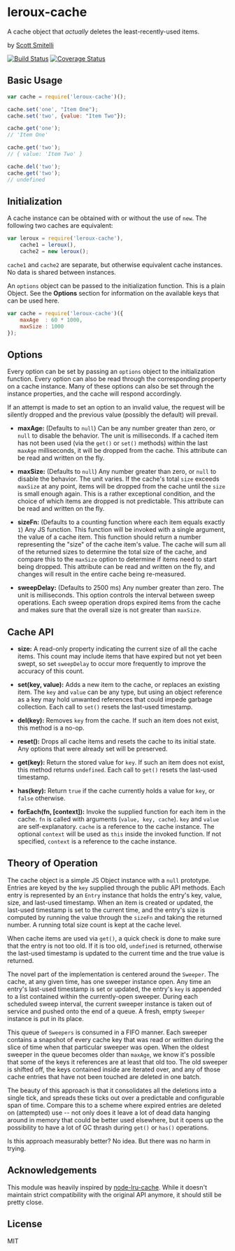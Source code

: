 # leroux-cache

A cache object that *actually* deletes the least-recently-used items.

by [Scott Smitelli](mailto:scott@smitelli.com)

[![Build Status](https://travis-ci.org/smitelli/leroux-cache.svg?branch=master)](https://travis-ci.org/smitelli/leroux-cache) [![Coverage Status](https://coveralls.io/repos/smitelli/leroux-cache/badge.svg?branch=master)](https://coveralls.io/r/smitelli/leroux-cache?branch=master)

## Basic Usage

```js
var cache = require('leroux-cache')();

cache.set('one', "Item One");
cache.set('two', {value: "Item Two"});

cache.get('one');
// 'Item One'

cache.get('two');
// { value: 'Item Two' }

cache.del('two');
cache.get('two');
// undefined
```

## Initialization

A cache instance can be obtained with or without the use of `new`. The following
two caches are equivalent:

```js
var leroux = require('leroux-cache'),
    cache1 = leroux(),
    cache2 = new leroux();
```

`cache1` and `cache2` are separate, but otherwise equivalent cache instances. No
data is shared between instances.

An `options` object can be passed to the initialization function. This is a
plain Object. See the **Options** section for information on the available keys
that can be used here.

```js
var cache = require('leroux-cache')({
    maxAge  : 60 * 1000,
    maxSize : 1000
});
```

## Options

Every option can be set by passing an `options` object to the initialization
function. Every option can also be read through the corresponding property on
a cache instance. Many of these options can also be set through the instance
properties, and the cache will respond accordingly.

If an attempt is made to set an option to an invalid value, the request will be
silently dropped and the previous value (possibly the default) will prevail.

* **maxAge:** (Defaults to `null`) Can be any number greater than zero, or
`null` to disable the behavior. The unit is milliseconds. If a cached item has
not been used (via the `get()` or `set()` methods) within the last `maxAge`
milliseconds, it will be dropped from the cache. This attribute can be read and
written on the fly.

* **maxSize:** (Defaults to `null`) Any number greater than zero, or `null` to
disable the behavior. The unit varies. If the cache's total `size` exceeds
`maxSize` at any point, items will be dropped from the cache until the `size` is
small enough again. This is a rather exceptional condition, and the choice of
which items are dropped is not predictable. This attribute can be read and
written on the fly.

* **sizeFn:** (Defaults to a counting function where each item equals exactly
`1`) Any JS function. This function will be invoked with a single argument, the
value of a cache item. This function should return a number representing the
"size" of the cache item's value. The cache will sum all of the returned sizes
to determine the total size of the cache, and compare this to the `maxSize`
option to determine if items need to start being dropped. This attribute can be
read and written on the fly, and changes will result in the entire cache being
re-measured.

* **sweepDelay:** (Defaults to 2500 ms) Any number greater than zero. The unit
is milliseconds. This option controls the interval between sweep operations.
Each sweep operation drops expired items from the cache and makes sure that the
overall size is not greater than `maxSize`.

## Cache API

* **size:** A read-only property indicating the current size of all the cache
items. This count may include items that have expired but not yet been swept,
so set `sweepDelay` to occur more frequently to improve the accuracy of this
count.

* **set(key, value):** Adds a new item to the cache, or replaces an existing
item. The `key` and `value` can be any type, but using an object reference as
a key may hold unwanted references that could impede garbage collection. Each
call to `set()` resets the last-used timestamp.

* **del(key):** Removes `key` from the cache. If such an item does not exist,
this method is a no-op.

* **reset():** Drops all cache items and resets the cache to its initial state.
Any options that were already set will be preserved.

* **get(key):** Return the stored value for `key`. If such an item does not
exist, this method returns `undefined`. Each call to `get()` resets the
last-used timestamp.

* **has(key):** Return `true` if the cache currently holds a value for `key`, or
`false` otherwise.

* **forEach(fn, [context]):** Invoke the supplied function for each item in the
cache. `fn` is called with arguments (`value, key, cache`). `key` and `value`
are self-explanatory. `cache` is a reference to the cache instance. The optional
`context` will be used as `this` inside the invoked function. If not specified,
`context` is a reference to the cache instance.

## Theory of Operation

The cache object is a simple JS Object instance with a `null` prototype. Entries
are keyed by the `key` supplied through the public API methods. Each entry is
represented by an `Entry` instance that holds the entry's key, value, size, and
last-used timestamp. When an item is created or updated, the last-used timestamp
is set to the current time, and the entry's size is computed by running the
value through the `sizeFn` and taking the returned number. A running total size
count is kept at the cache level.

When cache items are used via `get()`, a quick check is done to make sure that
the entry is not too old. If it is too old, `undefined` is returned, otherwise
the last-used timestamp is updated to the current time and the true value is
returned.

The novel part of the implementation is centered around the `Sweeper`. The
cache, at any given time, has one sweeper instance open. Any time an entry's
last-used timestamp is set or updated, the entry's `key` is appended to a list
contained within the currently-open sweeper. During each scheduled sweep
interval, the current sweeper instance is taken out of service and pushed onto
the end of a queue. A fresh, empty `Sweeper` instance is put in its place.

This queue of `Sweepers` is consumed in a FIFO manner. Each sweeper contains
a snapshot of every cache key that was read or written during the slice of time
when that particular sweeper was open. When the oldest sweeper in the queue
becomes older than `maxAge`, we know it's possible that some of the keys it
references are at least that old too. The old sweeper is shifted off, the keys
contained inside are iterated over, and any of those cache entries that have
not been touched are deleted in one batch.

The beauty of this approach is that it consolidates all the deletions into a
single tick, and spreads these ticks out over a predictable and configurable
span of time. Compare this to a scheme where expired entries are deleted on
(attempted) use -- not only does it leave a lot of dead data hanging around in
memory that could be better used elsewhere, but it opens up the possibility to
have a lot of GC thrash during `get()` or `has()` operations.

Is this approach measurably better? No idea. But there was no harm in trying.

## Acknowledgements

This module was heavily inspired by [node-lru-cache](https://github.com/isaacs/node-lru-cache).
While it doesn't maintain strict compatibility with the original API anymore, it
should still be pretty close.

## License

MIT
